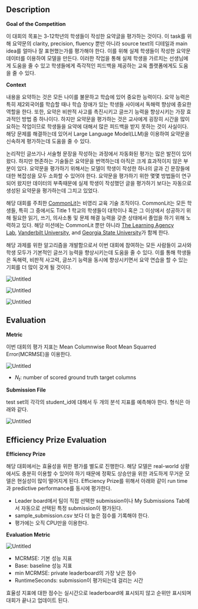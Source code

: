 ## Description

**Goal of the Competition**

이 대회의 목표는 3-12학년의 학생들이 작성한 요약글을 평가하는 것이다. 이 task를 위해 요약문의 clarity, precision, fluency 뿐만 아니라 source text의 디테일과 main idea를 얼마나 잘 표현했는가를 평가해야 한다. 이를 위해 실제 학생들이 작성한 요약문 데이터를 이용하여 모델을 만든다. 이러한 작업을 통해 실제 학생을 가르치는 선생님에게 도움을 줄 수 있고 학생들에게 즉각적인 피드백을 제공하는 교육 플랫폼에게도 도움을 줄 수 있다.

****Context****

내용을 요약하는 것은 모든 나이를 불문하고 학습에 있어 중요한 능력이다. 요약 능력은 특히 제2외국어를 학습할 때나 학습 장애가 있는 학생들 사이에서 독해력 향상에 중요한 역할을 한다. 또한, 요약은 비판적 사고를 촉진시키고 글쓰기 능력을 향상시키는 가장 효과적인 방법 중 하나이다. 하지만 요약문을 평가하는 것은 교사에게 굉장히 시간을 많이 요하는 작업이므로 학생들을 요약에 대해서 많은 피드백을 받지 못하는 것이 사실이다. 해당 문제를 해결하는데 있어서 Large Language Model(LLM)을 이용하여 요약문을 신속하게 평가하는데 도움을 줄 수 있다. 

논리적인 글쓰기나 서술형 문장을 작성하는 과정에서 자동화된 평가는 많은 발전이 있어 왔다. 하지만 현존하는 기술들은 요약문을 번역하는데 아직은 크게 효과적이지 않은 부분이 있다. 요약문을 평가하기 위해서는 모델이 학생이 작성한 하나의 글과 긴 문장들에 대한 복잡성을 모두 소화할 수 있어야 한다. 요약문을 평가하기 위한 몇몇 방법들이 연구되어 왔지만 데이터의 부족때문에 실제 학생이 작성했던 글을 평가하기 보다는 자동으로 생성된 요약문을 평가하는데 그치고 있었다. 

해당 대회를 주최한 [CommonLit](https://www.commonlit.org/en)는 비영리 교육 기술 조직이다. CommonLit는 모든 학생들, 특히 그 중에서도 Title 1 학교의 학생들이 대학이나 혹은 그 이상에서 성공하기 위해 필요한 읽기, 쓰기, 의사소통 및 문제 해결 능력을 갖춘 상태에서 졸업을 하기 위해 노력하고 있다. 해당 미션에는 CommonLit 뿐만 아니라 [The Learning Agency Lab](https://www.the-learning-agency-lab.com/), [Vanderbilt University](https://www.vanderbilt.edu/), and [Georgia State University](https://www.gsu.edu/)가 함께 한다. 

해당 과제를 위한 알고리즘을 개발함으로서 이번 대회에 참여하는 모든 사람들이 교사와 학생 모두가 기본적인 글쓰기 능력을 향상시키는데 도움을 줄 수 있다. 이를 통해 학생들은 독해력, 비판적 사고력, 글쓰기 능력을 동시에 향상시키면서 요약 연습을 할 수 있는 기회를 더 많이 갖게 될 것이다. 

![Untitled](https://s3-us-west-2.amazonaws.com/secure.notion-static.com/c88846f4-2458-4db9-a3d8-176d132b311a/Untitled.png)

![Untitled](https://s3-us-west-2.amazonaws.com/secure.notion-static.com/f240eb04-627f-4a71-9177-6407da0e8e0d/Untitled.png)

![Untitled](https://s3-us-west-2.amazonaws.com/secure.notion-static.com/46689db1-60fb-4a84-98ee-203011c79046/Untitled.png)

## Evaluation

**Metric**

이번 대회의 평가 지표는 Mean Columnwise Root Mean Squarred Error(MCRMSE)을 이용한다.

![Untitled](https://s3-us-west-2.amazonaws.com/secure.notion-static.com/fb6d2d67-3d32-4f96-9b69-a3f01b8bc96b/Untitled.png)

- $N_t$: number of scored ground truth target columns

**Submission File**

test set의 각각의 student_id에 대해서 두 개의 분석 지표를 예측해야 한다. 형식은 아래와 같다.

![Untitled](https://s3-us-west-2.amazonaws.com/secure.notion-static.com/0eeacd1d-e8ff-4b75-84f3-46be9b460813/Untitled.png)

## Efficiency Prize Evaluation

****Efficiency Prize****

해당 대회에서는 효율성을 위한 평가를 별도로 진행한다. 해당 모델은 real-world 상황에서도 충분히 이용할 수 있어야 하기 때문에 정확도 상승만을 위한 과도하게 무거운 모델은 현실성이 많이 떨어지게 된다. Efficiency Prize를 위해서 아래와 같이 run time과 predictive performance를 동시에 평가한다. 

- Leader board에서 팀이 직접 선택한 submission이나 My Submissions Tab에서 자동으로 선택된 특정 submission이 평가된다.
- sample_submission.csv 보다 더 높은 점수를 기록해야 한다.
- 평가에는 오직 CPU만을 이용한다.

 ****Evaluation Metric****

![Untitled](https://s3-us-west-2.amazonaws.com/secure.notion-static.com/87faf37b-077a-44ee-b17c-dda9abdf43a7/Untitled.png)

- MCRMSE: 기본 성능 지표
- Base: baseline 성능 지표
- min MCRMSE: private leaderboard의 가장 낮은 점수
- RuntimeSeconds: submission이 평가되는데 걸리는 시간

효율성 지표에 대한 점수는 실시간으로 leaderboard에 표시되지 않고 순위만 표시되며 대회가 끝나고 업데이트 된다.
